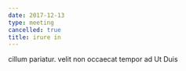 ```yaml
---
date: 2017-12-13
type: meeting
cancelled: true
title: irure in
---
```

cillum pariatur. velit non occaecat tempor ad Ut Duis